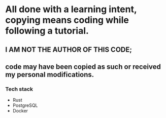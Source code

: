 # All done with a learning intent, copying means coding while following a tutorial.

## I AM NOT THE AUTHOR OF THIS CODE;

## code may have been copied as such or received my personal modifications.

### Tech stack

- Rust
- PostgreSQL
- Docker

